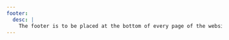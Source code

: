 ```yaml
---
footer:
  desc: |
    The footer is to be placed at the bottom of every page of the website.
---
```

